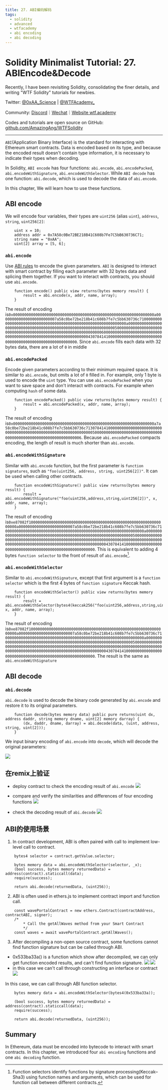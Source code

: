 ```yaml
---
title: 27. ABI编码解码
tags:
  - solidity
  - advanced
  - wtfacademy
  - abi encoding
  - abi decoding
---
```


# Solidity Minimalist Tutorial: 27. ABIEncode&Decode

Recently, I have been revisiting Solidity, consolidating the finer details, and writing "WTF Solidity" tutorials for newbies. 

Twitter: [@0xAA_Science](https://twitter.com/0xAA_Science) | [@WTFAcademy_](https://twitter.com/WTFAcademy_)

Community: [Discord](https://discord.gg/5akcruXrsk)｜[Wechat](https://docs.google.com/forms/d/e/1FAIpQLSe4KGT8Sh6sJ7hedQRuIYirOoZK_85miz3dw7vA1-YjodgJ-A/viewform?usp=sf_link)｜[Website wtf.academy](https://wtf.academy)

Codes and tutorials are open source on GitHub: [github.com/AmazingAng/WTFSolidity](https://github.com/AmazingAng/WTFSolidity)

-----

`ABI`(Application Binary Interface) is the standard for interacting with Ethereum smart contracts. Data is encoded based on its type, and because the encoded result doesn't contain type information, it is necessary to indicate their types when decoding.

In Solidity, `ABI encode` has four functions: `abi.encode`, `abi.encodePacked`, `abi.encodeWithSignature`, `abi.encodeWithSelector`. While `ABI decode` has one function: `abi.decode`, which is used to decode the data of `abi.encode`.

In this chapter, We will learn how to use these functions.

## ABI encode
We will encode four variables, their types are `uint256` (alias `uint`), `address`, `string`, `uint256[2]`:
```solidity
    uint x = 10;
    address addr = 0x7A58c0Be72BE218B41C608b7Fe7C5bB630736C71;
    string name = "0xAA";
    uint[2] array = [5, 6]; 
```

### `abi.encode`
Use [ABI rules](https://learnblockchain.cn/docs/solidity/abi-spec.html) to encode the given parameters. `ABI` is designed to interact with smart contract by filling each parameter with 32 bytes data and splicing them together. If you want to interact with contracts, you should use `abi.encode`.
```solidity
    function encode() public view returns(bytes memory result) {
        result = abi.encode(x, addr, name, array);
    }
```
The result of encoding is`0x000000000000000000000000000000000000000000000000000000000000000a0000000000000000000000007a58c0be72be218b41c608b7fe7c5bb630736c7100000000000000000000000000000000000000000000000000000000000000a00000000000000000000000000000000000000000000000000000000000000005000000000000000000000000000000000000000000000000000000000000000600000000000000000000000000000000000000000000000000000000000000043078414100000000000000000000000000000000000000000000000000000000`. Since `abi.encode` fills each data with 32 bytes data, there are a lot of `0` in middle

### `abi.encodePacked`
Encode given parameters according to their minimum required space. It is similar to `abi.encode`, but omits a lot of `0` filled in. For example, only 1 byte is used to encode the `uint` type. You can use `abi.encodePacked` when you want to save space and don't interact with contracts. For example when computing `hash` of some data.
```solidity
    function encodePacked() public view returns(bytes memory result) {
        result = abi.encodePacked(x, addr, name, array);
    }
```
The result of encoding is`0x000000000000000000000000000000000000000000000000000000000000000a7a58c0be72be218b41c608b7fe7c5bb630736c713078414100000000000000000000000000000000000000000000000000000000000000050000000000000000000000000000000000000000000000000000000000000006`. Because `abi.encodePacked` compacts encoding, the length of result is much shorter than `abi.encode`.

### `abi.encodeWithSignature`
Similar with `abi.encode` function, but the first parameter is `function signatures`, such as `"foo(uint256, address, string, uint256[2])"`. It can be used when calling other contracts.
```solidity
    function encodeWithSignature() public view returns(bytes memory result) {
        result = abi.encodeWithSignature("foo(uint256,address,string,uint256[2])", x, addr, name, array);
    }
```
The result of encoding is`0xe87082f1000000000000000000000000000000000000000000000000000000000000000a0000000000000000000000007a58c0be72be218b41c608b7fe7c5bb630736c7100000000000000000000000000000000000000000000000000000000000000a00000000000000000000000000000000000000000000000000000000000000005000000000000000000000000000000000000000000000000000000000000000600000000000000000000000000000000000000000000000000000000000000043078414100000000000000000000000000000000000000000000000000000000`. This is equivalent to adding 4 bytes `function selector` to the front of result of `abi.encode`[^note].
[^note]: Function selectors identify functions by signature processing(Keccak–Sha3) using function names and arguments, which can be used for function call between different contracts.

### `abi.encodeWithSelector`
Similar to `abi.encodeWithSignature`, except that first argument is a `function selector` which is the first 4 bytes of `function signature` Keccak hash.

```solidity
    function encodeWithSelector() public view returns(bytes memory result) {
        result = abi.encodeWithSelector(bytes4(keccak256("foo(uint256,address,string,uint256[2])")), x, addr, name, array);
    }
```

The result of encoding is`0xe87082f1000000000000000000000000000000000000000000000000000000000000000a0000000000000000000000007a58c0be72be218b41c608b7fe7c5bb630736c7100000000000000000000000000000000000000000000000000000000000000a00000000000000000000000000000000000000000000000000000000000000005000000000000000000000000000000000000000000000000000000000000000600000000000000000000000000000000000000000000000000000000000000043078414100000000000000000000000000000000000000000000000000000000`. The result is the same as `abi.encodeWithSignature`

## ABI decode
### `abi.decode`
`abi.decode` is used to decode the binary code generated by `abi.encode` and restore it to its original parameters.

```solidity
    function decode(bytes memory data) public pure returns(uint dx, address daddr, string memory dname, uint[2] memory darray) {
        (dx, daddr, dname, darray) = abi.decode(data, (uint, address, string, uint[2]));
    }
```
We input binary encoding of `abi.encode` into `decode`, which will decode the original parameters:

![](https://images.mirror-media.xyz/publication-images/jboRaaq0U57qVYjmsOgbv.png?height=408&width=624)

## 在remix上验证
- deploy contract to check the encoding result of `abi.encode`
![](./img/27-1_en.png)

- compare and verify the similarities and differences of four encoding functions
![](./img/27-2_en.png)

- check the decoding result of `abi.decode`
![](./img/27-3_en.png)

## ABI的使用场景
1. In contract development, ABI is often paired with call to implement low-level call to contract.
```solidity  
    bytes4 selector = contract.getValue.selector;

    bytes memory data = abi.encodeWithSelector(selector, _x);
    (bool success, bytes memory returnedData) = address(contract).staticcall(data);
    require(success);

    return abi.decode(returnedData, (uint256));
```
2. ABI is often used in ethers.js to implement contract import and function call.
```solidity
    const wavePortalContract = new ethers.Contract(contractAddress, contractABI, signer);
    /*
        * Call the getAllWaves method from your Smart Contract
        */
    const waves = await wavePortalContract.getAllWaves();
```
3. After decompiling a non-open source contract, some functions cannot find function signature but can be called through ABI.
- 0x533ba33a() is a function which show after decompiled, we can only get function encoded results, and can't find function signature.
![](./img/27-4_en.png)
![](./img/27-5_en.png)
- in this case we can't call through constructing an interface or contract
![](./img/27-6_en.png)

In this case, we can call through ABI function selector.
```solidity
    bytes memory data = abi.encodeWithSelector(bytes4(0x533ba33a));

    (bool success, bytes memory returnedData) = address(contract).staticcall(data);
    require(success);

    return abi.decode(returnedData, (uint256));
```

## Summary
In Ethereum, data must be encoded into bytecode to interact with smart contracts. In this chapter, we introduced four `abi encoding` functions and one `abi decoding` function.

